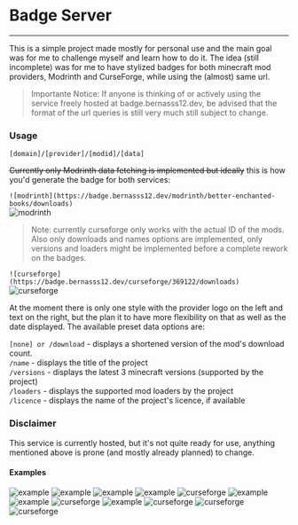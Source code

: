 # Badge Server  

---
This is a simple project made mostly for personal use and the main goal was for me to challenge myself and learn how to do it.
The idea (still incomplete) was for me to have stylized badges for both minecraft mod providers, Modrinth and CurseForge, while using the (almost) same url.

> Importante Notice: If anyone is thinking of or actively using the service freely hosted at badge.bernasss12.dev, be advised that the format of the url
> queries is still very much still subject to change.

### Usage

`[domain]/[provider]/[modid]/[data]`

~~Currently only Modrinth data fetching is implemented but ideally~~ this is how you'd generate the badge for both services:  

`![modrinth](https://badge.bernasss12.dev/modrinth/better-enchanted-books/downloads)`  
![modrinth](https://badge.bernasss12.dev/modrinth/better-enchanted-books/downloads)  

> Note: currently curseforge only works with the actual ID of the mods.  
> Also only downloads and names options are implemented, only versions and loaders might be implemented before a complete rework on the badges.

`![curseforge](https://badge.bernasss12.dev/curseforge/369122/downloads)`  
![curseforge](https://badge.bernasss12.dev/curseforge/369122/downloads)  

At the moment there is only one style with the provider logo on the left and text on the right, but the plan it to have more flexibility on that as well as
the date displayed.
The available preset data options are:  

`[none] or /download` - displays a shortened version of the mod's download count.  
`/name` - displays the title of the project  
`/versions` - displays the latest 3 minecraft versions (supported by the project)  
`/loaders` - displays the supported mod loaders by the project  
`/licence` - displays the name of the project's licence, if available  

### Disclaimer

This service is currently hosted, but it's not quite ready for use, anything mentioned above is prone (and mostly already planned) to change.  

#### Examples

![example](https://badge.bernasss12.dev/modrinth/better-enchanted-books/downloads)
![example](https://badge.bernasss12.dev/modrinth/better-enchanted-books/name)
![example](https://badge.bernasss12.dev/modrinth/logistics-pipes/downloads)
![example](https://badge.bernasss12.dev/modrinth/logistics-pipes/name)
![curseforge](https://badge.bernasss12.dev/curseforge/369122/downloads)
![example](https://badge.bernasss12.dev/modrinth/better-enchanted-books/versions)
![example](https://badge.bernasss12.dev/modrinth/better-enchanted-books/loaders)
![curseforge](https://badge.bernasss12.dev/curseforge/369122/name)
![example](https://badge.bernasss12.dev/modrinth/better-enchanted-books/licence)
![curseforge](https://badge.bernasss12.dev/curseforge/369122/downloads)
![curseforge](https://badge.bernasss12.dev/curseforge/232838/name)
![curseforge](https://badge.bernasss12.dev/curseforge/232838/downloads)  



